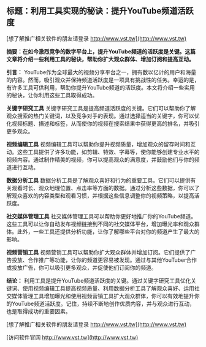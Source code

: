 ## **标题：利用工具实现的秘诀：提升YouTube频道活跃度**

[想了解推广相关软件的朋友请登录 http://www.vst.tw](http://www.vst.tw)

**摘要：在如今激烈竞争的数字平台上，提升YouTube频道的活跃度是关键。这篇文章将介绍一些利用工具的秘诀，帮助你扩大观众群体、增加订阅和提高互动。**

**引言：**
YouTube作为全球最大的视频分享平台之一，拥有数以亿计的用户和海量的内容。然而，吸引观众并保持频道活跃度是一项具有挑战性的任务。幸运的是，有许多工具可供利用，帮助你提升YouTube频道的活跃度。本文将介绍一些实用的秘诀，让你利用这些工具取得成功。

**关键字研究工具**
关键字研究工具是提高频道活跃度的关键。它们可以帮助你了解观众搜索的热门关键词，以及竞争对手的表现。通过选择适当的关键字，你可以优化视频标题、描述和标签，从而使你的视频在搜索结果中获得更高的排名，并吸引更多观众。

**视频编辑工具**
视频编辑工具可以帮助你提升视频质量，增加观众的留存时间和互动。这些工具提供了许多功能，如剪辑、特效、字幕等，使你能够创建专业水平的视频内容。通过制作精美的视频，你可以提高观众的满意度，并鼓励他们与你的频道进行互动。

**数据分析工具**
数据分析工具是了解观众喜好和行为的重要工具。它们可以提供有关观看时长、观众地理位置、点击率等方面的数据。通过分析这些数据，你可以了解观众喜欢的内容类型和观看习惯，并根据这些信息调整你的视频策略，以提高活跃度。

**社交媒体管理工具**
社交媒体管理工具可以帮助你更好地推广你的YouTube频道。这些工具可以让你自动发布视频链接到不同的社交媒体平台，增加曝光率和观众群体。此外，一些工具还提供分析功能，让你了解哪些平台对你的频道产生了最大的影响。

**视频营销工具**
视频营销工具可以帮助你扩大观众群体并增加订阅。它们提供了广告投放、合作推广等功能，让你的频道更容易被发现。通过与其他YouTuber合作或投放广告，你可以吸引更多观众，并促使他们订阅你的频道。

**结论：**
利用工具是提升YouTube频道活跃度的关键。通过关键字研究工具优化关键词、使用视频编辑工具提高视频质量、利用数据分析工具了解观众喜好、运用社交媒体管理工具增加曝光和使用视频营销工具扩大观众群体，你可以有效地提升你的YouTube频道活跃度。记住，持续不断地创作优质内容，并与观众进行互动，也是取得成功的重要因素。

[想了解推广相关软件的朋友请登录 http://www.vst.tw](http://www.vst.tw)


[访问软件官网 http://www.vst.tw](http://www.vst.tw)
